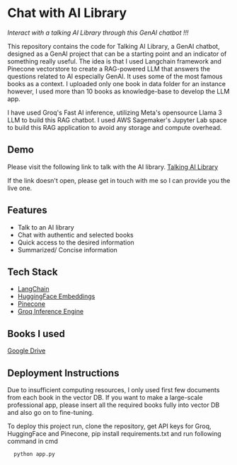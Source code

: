 
# Chat with AI Library

_Interact with a talking AI Library through this GenAI chatbot !!!_

This repository contains the code for Talking AI Library, a GenAI chatbot, designed as a GenAI project that can be a starting point and an indicator of something really useful.
The idea is that I used Langchain framework and Pinecone vectorstore to create a RAG-powered LLM that answers the questions related to AI especially GenAI. It uses some of the most famous books as a context. I uploaded only one book in data folder for an instance however, I used more than 10 books as knowledge-base to develop the LLM app.

I have used Groq's Fast AI inference, utilizing Meta's opensource Llama 3 LLM to build this RAG chatbot. I used AWS Sagemaker's Jupyter Lab space to build this RAG application to avoid any storage and compute overhead. 

## Demo
Please visit the following link to talk with the AI library.
[Talking AI Library](http://54.226.48.251:8080)

If the link doesn't open, please get in touch with me so I can provide you the live one.

## Features

- Talk to an AI library
- Chat with authentic and selected books 
- Quick access to the desired information
- Summarized/ Concise information


## Tech Stack

- [LangChain](https://www.langchain.com/)
- [HuggingFace Embeddings](https://ollama.com/)
- [Pinecone](https://www.pinecone.io/)
- [Groq Inference Engine](https://wow.groq.com/why-groq/)


## Books I used
[Google Drive](https://drive.google.com/drive/folders/16t0mG5ZOtTdmPY-Mn9WrmO5IAfCpv64N?usp=sharing)


## Deployment Instructions


Due to insufficient computing resources, I only used first few documents from each book in the vector DB. If you want to make a large-scale professional app, please insert all the required books fully into vector DB and also go on to fine-tuning.

To deploy this project run, clone the repository, get API keys for Groq, HuggingFace and Pinecone, pip install requirements.txt and run following command in cmd

```bash
  python app.py
```

